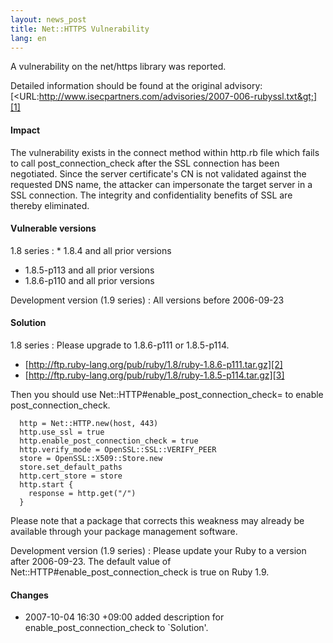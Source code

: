 ```yaml
---
layout: news_post
title: Net::HTTPS Vulnerability
lang: en
---
```


A vulnerability on the net/https library was reported.

Detailed information should be found at the original advisory:
[&lt;URL:http://www.isecpartners.com/advisories/2007-006-rubyssl.txt&gt;][1]

#### Impact

The vulnerability exists in the connect method within http.rb file which
fails to call post\_connection\_check after the SSL connection has been
negotiated. Since the server certificate\'s CN is not validated against
the requested DNS name, the attacker can impersonate the target server
in a SSL connection. The integrity and confidentiality benefits of SSL
are thereby eliminated.

#### Vulnerable versions

1.8 series
: * 1\.8.4 and all prior versions
  * 1\.8.5-p113 and all prior versions
  * 1\.8.6-p110 and all prior versions

Development version (1.9 series)
: All versions before 2006-09-23

#### Solution

1.8 series
: Please upgrade to 1.8.6-p111 or 1.8.5-p114.
  
  * [http://ftp.ruby-lang.org/pub/ruby/1.8/ruby-1.8.6-p111.tar.gz][2]
  * [http://ftp.ruby-lang.org/pub/ruby/1.8/ruby-1.8.5-p114.tar.gz][3]
  
  Then you should use Net::HTTP#enable\_post\_connection\_check= to
  enable post\_connection\_check.
  
      http = Net::HTTP.new(host, 443)
      http.use_ssl = true
      http.enable_post_connection_check = true
      http.verify_mode = OpenSSL::SSL::VERIFY_PEER
      store = OpenSSL::X509::Store.new
      store.set_default_paths
      http.cert_store = store
      http.start {
        response = http.get("/")
      }
  
  Please note that a package that corrects this weakness may already be
  available through your package management software.

Development version (1.9 series)
: Please update your Ruby to a version after 2006-09-23. The default
  value of Net::HTTP#enable\_post\_connection\_check is true on Ruby
  1.9.

#### Changes

* 2007-10-04 16:30 +09:00 added description for
  enable\_post\_connection\_check to \`Solution\'.

[1]: http://www.isecpartners.com/advisories/2007-006-rubyssl.txt 
[2]: http://ftp.ruby-lang.org/pub/ruby/1.8/ruby-1.8.6-p111.tar.gz 
[3]: http://ftp.ruby-lang.org/pub/ruby/1.8/ruby-1.8.5-p114.tar.gz 
